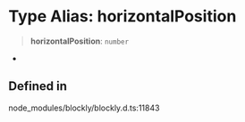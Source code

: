# Type Alias: horizontalPosition

> **horizontalPosition**: `number`

-

## Defined in

node_modules/blockly/blockly.d.ts:11843
